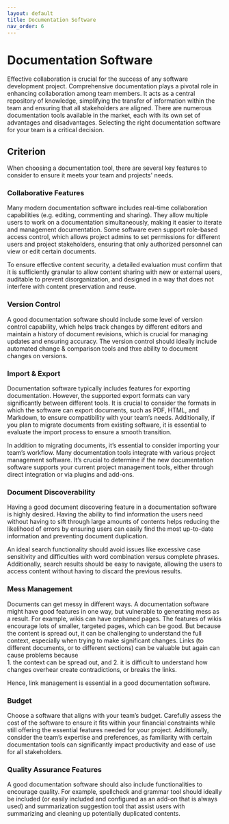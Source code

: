 ```yaml
---
layout: default
title: Documentation Software
nav_order: 6
---
```


# Documentation Software

Effective collaboration is crucial for the success of any software development project. Comprehensive documentation plays a pivotal role in enhancing collaboration among team members. It acts as a central repository of knowledge, simplifying the transfer of information within the team and ensuring that all stakeholders are aligned. There are numerous documentation tools available in the market, each with its own set of advantages and disadvantages. Selecting the right documentation software for your team is a critical decision.  

## Criterion

When choosing a documentation tool, there are several key features to consider to ensure it meets your team and projects' needs.  

### Collaborative Features

Many modern documentation software includes real-time collaboration capabilities (e.g. editing, commenting and sharing). They allow multiple users to work on a documentation simultaneously, making it easier to iterate and management documentation. Some software even support role-based access control, which allows project admins to set permissions for different users and project stakeholders, ensuring that only authorized personnel can view or edit certain documents.  

To ensure effective content security, a detailed evaluation must confirm that it is sufficiently granular to allow content sharing with new or external users, auditable to prevent disorganization, and designed in a way that does not interfere with content preservation and reuse.  

### Version Control

A good documentation software should include some level of version control capability, which helps track changes by different editors and maintain a history of document revisions, which is crucial for managing updates and ensuring accuracy. The version control should ideally include automated change & comparison tools and thxe ability to document changes on versions.  

### Import & Export

Documentation software typically includes features for exporting documentation. However, the supported export formats can vary significantly between different tools. It is crucial to consider the formats in which the software can export documents, such as PDF, HTML, and Markdown, to ensure compatibility with your team’s needs. Additionally, if you plan to migrate documents from existing software, it is essential to evaluate the import process to ensure a smooth transition.  

In addition to migrating documents, it’s essential to consider importing your team’s workflow. Many documentation tools integrate with various project management software. It’s crucial to determine if the new documentation software supports your current project management tools, either through direct integration or via plugins and add-ons.  

### Document Discoverability

Having a good document discovering feature in a documentation software is highly desired. Having the ability to find information the users need without having to sift through large amounts of contents helps reducing the likelihood of errors by ensuring users can easily find the most up-to-date information and preventing document duplication.  

An ideal search functionality should avoid issues like excessive case sensitivity and difficulties with word combination versus complete phrases. Additionally, search results should be easy to navigate, allowing the users to access content without having to discard the previous results.  

### Mess Management

Documents can get messy in different ways. A documentation software might have good features in one way, but vulnerable to generating mess as a result. For example, wikis can have orphaned pages. The features of wikis encourage lots of smaller, targeted pages, which can be good. But because the content is spread out, it can be challenging to understand the full context, especially when trying to make significant changes. Links (to different documents, or to different sections) can be valuable but again can cause problems because  
    1. the context can be spread out, and
    2. it is difficult to understand how changes overhear create contradictions, or breaks the links. 

Hence, link management is essential in a good documentation software.  

### Budget

Choose a software that aligns with your team’s budget. Carefully assess the cost of the software to ensure it fits within your financial constraints while still offering the essential features needed for your project. Additionally, consider the team’s expertise and preferences, as familiarity with certain documentation tools can significantly impact productivity and ease of use for all stakeholders.  

### Quality Assurance Features

A good documentation software should also include functionalities to encourage quality. For example, spellcheck and grammar tool should ideally be included (or easily included and configured as an add-on that is always used) and summarization suggestion tool that assist users with summarizing and cleaning up potentially duplicated contents.  
